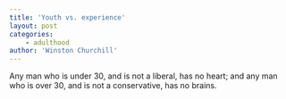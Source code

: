 ```yaml
---
title: 'Youth vs. experience'
layout: post
categories:
    - adulthood
author: 'Winston Churchill'
---
```


Any man who is under 30, and is not a liberal, has no heart; and any man who is over 30, and is not a conservative, has no brains.
